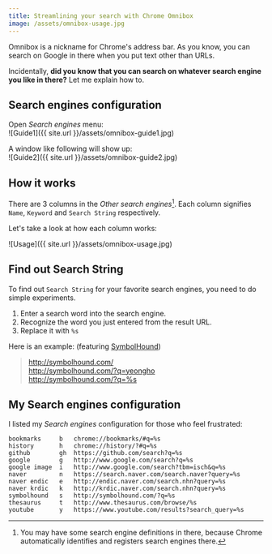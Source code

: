 ```yaml
---
title: Streamlining your search with Chrome Omnibox
image: /assets/omnibox-usage.jpg
---
```

Omnibox is a nickname for Chrome's address bar.
As you know, you can search on Google in there
when you put text other than URLs.

Incidentally, **did you know that you can search on whatever search engine
you like in there?** Let me explain how to.

## Search engines configuration

Open *Search engines* menu:  
![Guide1]({{ site.url }}/assets/omnibox-guide1.jpg)


A window like following will show up:  
![Guide2]({{ site.url }}/assets/omnibox-guide2.jpg)


## How it works

There are 3 columns in the *Other search engines*[^1].
Each column signifies `Name`, `Keyword` and `Search String` respectively.

Let's take a look at how each column works:

![Usage]({{ site.url }}/assets/omnibox-usage.jpg)



## Find out Search String

To find out `Search String` for your favorite search engines,
you need to do simple experiments.

1. Enter a search word into the search engine.
1. Recognize the word you just entered from the result URL.
1. Replace it with `%s`

Here is an example: (featuring [SymbolHound](http://symbolhound.com/))

> http://symbolhound.com/  
> http://symbolhound.com/?q=yeongho  
> http://symbolhound.com/?q=%s  


## My Search engines configuration

I listed my *Search engines* configuration for those who feel frustrated:

```
bookmarks     b   chrome://bookmarks/#q=%s
history       h   chrome://history/?#q=%s
github        gh  https://github.com/search?q=%s
google        g   http://www.google.com/search?q=%s
google image  i   http://www.google.com/search?tbm=isch&q=%s
naver         n   https://search.naver.com/search.naver?query=%s
naver endic   e   http://endic.naver.com/search.nhn?query=%s
naver krdic   k   http://krdic.naver.com/search.nhn?query=%s
symbolhound   s   http://symbolhound.com/?q=%s
thesaurus     t   http://www.thesaurus.com/browse/%s
youtube       y   https://www.youtube.com/results?search_query=%s
```

[^1]: You may have some search engine definitions in there, because Chrome  automatically identifies and registers search engines there.
